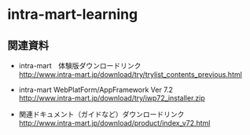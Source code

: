 # intra-mart-learning

## 関連資料
  * intra-mart　体験版ダウンロードリンク  
  <http://www.intra-mart.jp/download/try/trylist_contents_previous.html>
  
  * intra-mart WebPlatForm/AppFramework Ver 7.2  
  <http://www.intra-mart.jp/download/try/iwp72_installer.zip>  

  * 関連ドキュメント（ガイドなど）ダウンロードリンク  
 <http://www.intra-mart.jp/download/product/index_v72.html>
